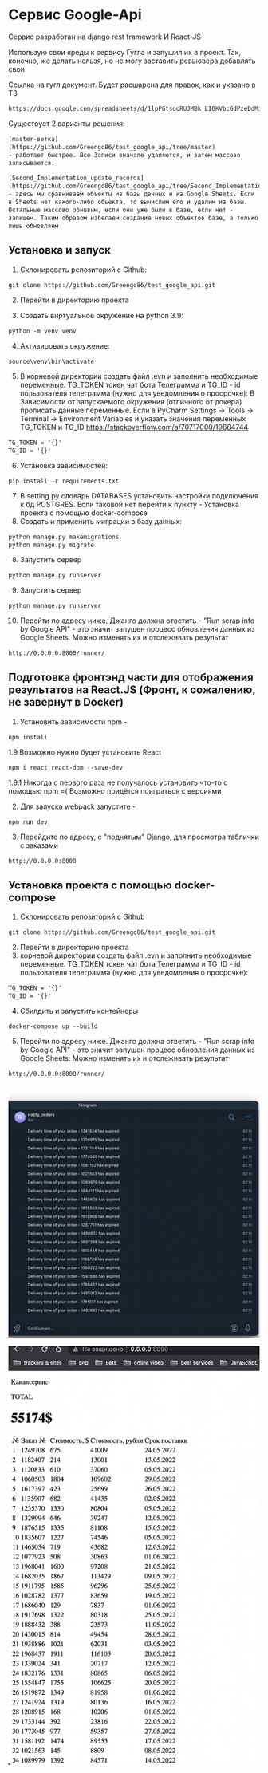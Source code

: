 # Сервис Google-Api

Сервис разработан на django rest framework И React-JS

Использую свои креды к сервису Гугла и запушил их в проект. Так, конечно, же делать нельзя, но не могу заставить ревьювера добавлять свои

Ссылка на гугл документ. Будет расшарена для правок, как и указано в ТЗ

````
https://docs.google.com/spreadsheets/d/1lpPGtsooRUJMBk_LIOKVbcGdPzeDdMiAaexn9KhYdME/edit#gid=0
````

Cуществует 2 варианты решения:
````
[master-ветка](https://github.com/Greengo86/test_google_api/tree/master)
- работает быстрее. Все Записи вначале удаляются, и затем массово записываются.
````

````
[Second_Implementation_update_records](https://github.com/Greengo86/test_google_api/tree/Second_Implementation_update_records)
- здесь мы сравниваем объекты из базы данных и из Google Sheets. Если в Sheets нет какого-либо обьекта, то вычислим его и удалим из базы. Остальные массово обновим, если они уже были в базе, если нет - запишем. Таким образом избегаем создание новых объектов базе, а только лишь обновляем
````

## Установка и запуск

1. Склонировать репозиторий с Github:

````
git clone https://github.com/Greengo86/test_google_api.git
````
2. Перейти в директорию проекта

3. Создать виртуальное окружение на python 3.9:

````
python -m venv venv
````

4. Активировать окружение: 

````
source\venv\bin\activate
````

5. В корневой директории создать файл .evn и заполнить необходимые переменные. TG_TOKEN токен чат бота Телеграмма и TG_ID - id пользователя телеграмма (нужно для уведомления о просрочке):
В Зависимости от запускаемого окружения (отличного от докера) прописать данные переменные. Если в PyCharm Settings -> Tools -> Terminal -> Environment Variables и указать значения переменных TG_TOKEN и TG_ID
https://stackoverflow.com/a/70717000/19684744
```
TG_TOKEN = '{}'
TG_ID = '{}'
```
 
6. Установка зависимостей:

```
pip install -r requirements.txt
```
7. В setting.py cловарь DATABASES установить настройки подключения к бд POSTGRES. Если таковой нет перейти к пункту -  Установка проекта с помощью docker-compose
8. Создать и применить миграции в базу данных:
```
python manage.py makemigrations
python manage.py migrate
```
8. Запустить сервер
```
python manage.py runserver
```

9. Запустить сервер
```
python manage.py runserver
```

10. Перейти по адресу ниже. Джанго должна ответить - "Run scrap info by Google API" - это значит запушен процесс обновления данных из Google Sheets. Можно изменять их и отслеживать результат
```
http://0.0.0.0:8000/runner/
```

## Подготовка фронтэнд части для отображения результатов на React.JS (Фронт, к сожалению, не завернут в Docker)
1. Установить зависимости npm - 

```
npm install
```

1.9 Возможно нужно будет установить React
```
npm i react react-dom --save-dev
```
1.9.1 Никогда с первого раза не получалось установить что-то с помощью npm =( Возможно придётся поиграться с версиями

2. Для запуска webpack запустите - 
```
npm run dev
```

3. Перейдите по адресу, с "поднятым" Django,  для просмотра таблички с заказами
```
http://0.0.0.0:8000
```

## Установка проекта с помощью docker-compose
1. Склонировать репозиторий с Github
```
git clone https://github.com/Greengo86/test_google_api.git
```
2. Перейти в директорию проекта
3. корневой директории создать файл .evn и заполнить необходимые переменные. TG_TOKEN токен чат бота Телеграмма и TG_ID - id пользователя телеграмма (нужно для уведомления о просрочке):
```
TG_TOKEN = '{}'
TG_ID = '{}'
```

4. Сбилдить и запустить контейнеры
``` 
docker-compose up --build
 ```

5. Перейти по адресу ниже. Джанго должна ответить - "Run scrap info by Google API" - это значит запушен процесс обновления данных из Google Sheets. Можно изменять их и отслеживать результат
```
http://0.0.0.0:8000/runner/
```

![TG](https://github.com/Greengo86/test_google_api/blob/Second_Implementation_update_records/TG%20Notify.png)

![React](https://github.com/Greengo86/test_google_api/blob/Second_Implementation_update_records/React.png)